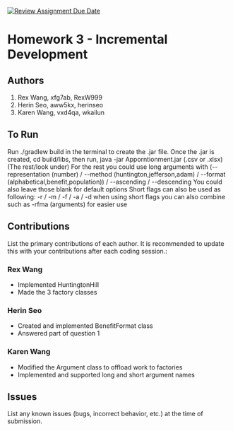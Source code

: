 [![Review Assignment Due Date](https://classroom.github.com/assets/deadline-readme-button-24ddc0f5d75046c5622901739e7c5dd533143b0c8e959d652212380cedb1ea36.svg)](https://classroom.github.com/a/ma-cxrlC)
# Homework 3 - Incremental Development

## Authors
1) Rex Wang, xfg7ab, RexW999
2) Herin Seo, aww5kx, herinseo
3) Karen Wang, vxd4qa, wkailun

## To Run

Run ./gradlew build in the terminal to create the .jar file.
Once the .jar is created, cd build/libs, then run, java -jar Apporntionment.jar (.csv or .xlsx) (The rest/look under)
For the rest you could use long arguments with (--representation (number) / --method (huntington,jefferson,adam) / --format (alphabetical,benefit,population)) / --ascending / --descending
You could also leave those blank for default options
Short flags can also be used as following: -r / -m / -f / -a / -d
when using short flags you can also combine such as -rfma (arguments) for easier use
## Contributions

List the primary contributions of each author. It is recommended to update this with your contributions after each coding session.:

### Rex Wang

* Implemented HuntingtonHill
* Made the 3 factory classes

### Herin Seo

* Created and implemented BenefitFormat class
* Answered part of question 1

### Karen Wang

* Modified the Argument class to offload work to factories 
* Implemented and supported long and short argument names 

## Issues

List any known issues (bugs, incorrect behavior, etc.) at the time of submission.